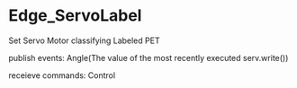 # Edge_ServoLabel

Set Servo Motor classifying Labeled PET

publish events: Angle(The value of the most recently executed serv.write())

receieve commands: Control
